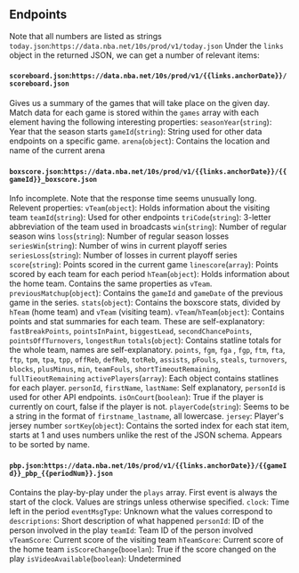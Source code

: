 ## Endpoints
Note that all numbers are listed as strings
`today.json`:`https://data.nba.net/10s/prod/v1/today.json`
Under the `links` object in the returned JSON, we can get a number of relevant items:


#### `scoreboard.json`:`https://data.nba.net/10s/prod/v1/{{links.anchorDate}}/scoreboard.json`
Gives us a summary of the games that will take place on the given day. Match data for each game is stored within the `games` array with each element having the following interesting properties:
`seasonYear`(`string`): Year that the season starts
`gameId`(`string`): String used for other data endpoints on a specific game.
`arena`(`object`): Contains the location and name of the current arena

#### `boxscore.json`:`https://data.nba.net/10s/prod/v1/{{links.anchorDate}}/{{gameId}}_boxscore.json`
Info incomplete. Note that the response time seems unusually long. Relevent properties:
`vTeam`(`object`): Holds information about the visiting team
    `teamId`(`string`): Used for other endpoints
    `triCode`(`string`): 3-letter abbreviation of the team used in broadcasts
    `win`(`string`): Number of regular season wins
    `loss`(`string`): Number of regular season losses
    `seriesWin`(`string`): Number of wins in current playoff series
    `seriesLoss`(`string`): Number of losses in current playoff series
    `score`(`string`): Points scored in the current game
    `linescore`(`array`): Points scored by each team for each period
`hTeam`(`object`): Holds information about the home team. Contains the same properties as `vTeam`.
`previousMatchup`(`object`): Contains the `gameId` and `gameDate` of the previous game in the series.
`stats`(`object`): Contains the boxscore stats, divided by `hTeam` (home team) and `vTeam` (visiting team).
    `vTeam`/`hTeam`(`object`): Contains points and stat summaries for each team.
        These are self-explanatory: `fastBreakPoints`, `pointsInPaint`, `biggestLead`, `secondChancePoints`, `pointsOffTurnovers`, `longestRun`
        `totals`(`object`): Contains statline totals for the whole team, names are self-explanatory.
            `points`, `fgm`, `fga` , `fgp`, `ftm`, `fta`, `ftp`, `tpm`, `tpa`, `tpp`, `offReb`, `defReb`, `totReb`, `assists`, `pFouls`, `steals`, `turnovers`, `blocks`, `plusMinus`, `min`, `teamFouls`, `shortTimeoutRemaining`, `fullTieoutRemaining`
    `activePlayers`(`array`): Each object contains statlines for each player.
        `personId`, `firstName`, `lastName`: Self explanatory, `personId` is used for other API endpoints.
        `isOnCourt`(`boolean`): True if the player is currently on court, false if the player is not.
        `playerCode`(`string`): Seems to be a string in the format of `firstname_lastname`, all lowercase.
        `jersey`: Player's jersey number
        `sortKey`(`object`): Contains the sorted index for each stat item, starts at 1 and uses numbers unlike the rest of the JSON schema. Appears to be sorted by name.


#### `pbp.json`:`https://data.nba.net/10s/prod/v1/{{links.anchorDate}}/{{gameId}}_pbp_{{periodNum}}.json`
Contains the play-by-play under the `plays` array. First event is always the start of the clock. Values are strings unless otherwise specified.
`clock`: Time left in the period
`eventMsgType`: Unknown what the values correspond to
`descriptions`: Short description of what happened
`personId`: ID of the person involved in the play
`teamId`: Team ID of the person involved
`vTeamScore`: Current score of the visiting team
`hTeamScore`: Current score of the home team
`isScoreChange`(`booelan`): True if the score changed on the play
`isVideoAvailable`(`boolean`): Undetermined

